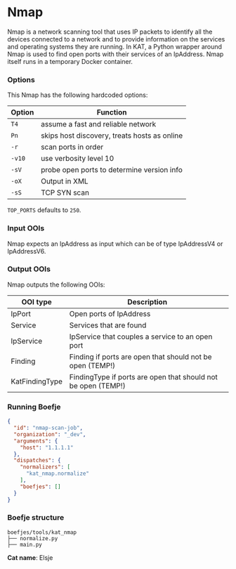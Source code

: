 # Nmap

Nmap is a network scanning tool that uses IP packets to identify all the devices connected to a network and to provide
information on the services and operating systems they are running. In KAT, a Python wrapper around Nmap is used to find
open ports with their services of an IpAddress. Nmap itself runs in a temporary Docker container.

### Options

This Nmap has the following hardcoded options:

| Option | Function |
| ----------- | ----------- |
| `T4` | assume a fast and reliable network |
| `Pn` | skips host discovery, treats hosts as online |
|`-r` | scan ports in order |
|`-v10` |use verbosity level 10 |
|`-sV` |probe open ports to determine version info |
|`-oX` |Output in XML |
|`-sS` |TCP SYN scan |

`TOP_PORTS` defaults to `250`.

### Input OOIs

Nmap expects an IpAddress as input which can be of type IpAddressV4 or IpAddressV6.

### Output OOIs

Nmap outputs the following OOIs:

|OOI type|Description|
|---|---|
|IpPort|Open ports of IpAddress|
|Service|Services that are found|
|IpService|IpService that couples a service to an open port|
|Finding|Finding if ports are open that should not be open (TEMP!)|
|KatFindingType|FindingType if ports are open that should not be open (TEMP!)|

### Running Boefje

```json
{
  "id": "nmap-scan-job",
  "organization": "_dev",
  "arguments": {
    "host": "1.1.1.1"
  },
  "dispatches": {
    "normalizers": [
      "kat_nmap.normalize"
    ],
    "boefjes": []
  }
}
```

### Boefje structure

```
boefjes/tools/kat_nmap
├── normalize.py
├── main.py
```

**Cat name**: Elsje
